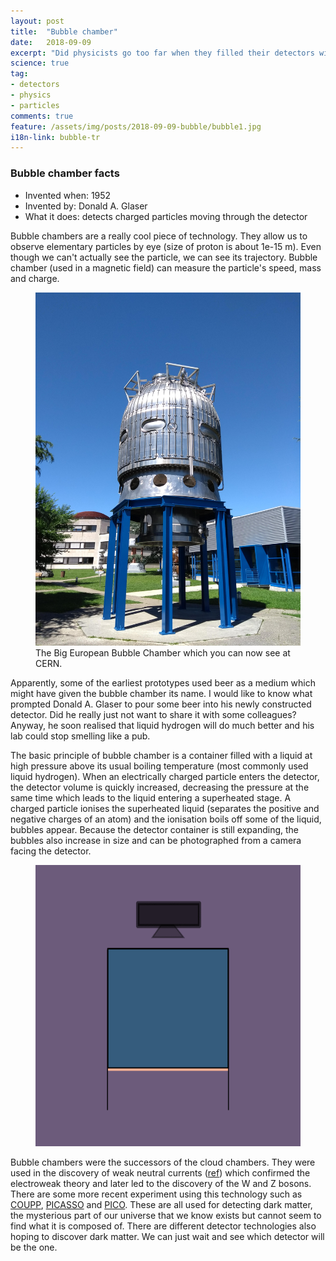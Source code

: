 ```yaml
---
layout: post
title:  "Bubble chamber"
date:   2018-09-09
excerpt: "Did physicists go too far when they filled their detectors with beer?"
science: true
tag:
- detectors
- physics
- particles
comments: true
feature: /assets/img/posts/2018-09-09-bubble/bubble1.jpg
i18n-link: bubble-tr
---
```


### Bubble chamber facts

* Invented when: 1952
* Invented by: Donald A. Glaser
* What it does: detects charged particles moving through the detector

Bubble chambers are a really cool piece of technology. They allow us to observe elementary particles by eye (size of proton is about 1e-15 m). Even though we can't actually see the particle, we can see its trajectory. Bubble chamber (used in a magnetic field) can measure the particle's speed, mass and charge. 

<figure>
        <a href="/assets/img/posts/2018-09-09-bubble/bubble2.jpg"><img src="/assets/img/posts/2018-09-09-bubble/bubble2.jpg"></a>
        <figcaption>The Big European Bubble Chamber which you can now see at CERN.</figcaption>
</figure>

Apparently, some of the earliest prototypes used beer as a medium which might have given the bubble chamber its name. I would like to know what prompted Donald A. Glaser to pour some beer into his newly constructed detector. Did he really just not want to share it with some colleagues? Anyway, he soon realised that liquid hydrogen will do much better and his lab could stop smelling like a pub. 

The basic principle of bubble chamber is a container filled with a liquid at high pressure above its usual boiling temperature (most commonly used liquid hydrogen). When an electrically charged particle enters the detector, the detector volume is quickly increased, decreasing the pressure at the same time which leads to the liquid entering a superheated stage. A charged particle ionises the superheated liquid (separates the positive and negative charges of an atom) and the ionisation boils off some of the liquid, bubbles appear. Because the detector container is still expanding, the bubbles also increase in size and can be photographed from a camera facing the detector.

<figure class="animated_gif_frame">
	<img src="/assets/img/posts/2018-09-09-bubble/bubblechamber.gif" data-source="/assets/img/posts/2018-09-09-bubble/bubblechamber.gif" width="800" height="450" />
</figure>


Bubble chambers were the successors of the cloud chambers. They were used in the discovery of weak neutral currents (<a href="http://inspirehep.net/record/83735">ref</a>) which confirmed the electroweak theory and later led to the discovery of the W and Z bosons. There are some more recent experiment using this technology such as <a href="http://www-coupp.fnal.gov/">COUPP</a>, <a href="http://www.picassoexperiment.ca/">PICASSO</a> and <a href="http://www.picoexperiment.com/">PICO</a>. These are all used for detecting dark matter, the mysterious part of our universe that we know exists but cannot seem to find what it is composed of. There are different detector technologies also hoping to discover dark matter. We can just wait and see which detector will be the one.




